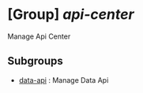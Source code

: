 # [Group] _api-center_

Manage Api Center

## Subgroups

- [data-api](/Commands/api-center/data-api/readme.md)
: Manage Data Api

